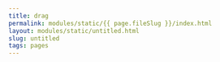 ```yaml
---
title: drag
permalink: modules/static/{{ page.fileSlug }}/index.html
layout: modules/static/untitled.html
slug: untitled
tags: pages
---
```



